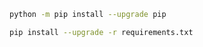 
```bash
python -m pip install --upgrade pip
```

```bash
pip install --upgrade -r requirements.txt
```
